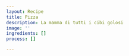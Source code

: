 ```yaml
---
layout: Recipe
title: Pizza
description: La mamma di tutti i cibi golosi
image: ''
ingredients: []
process: []

---
```

